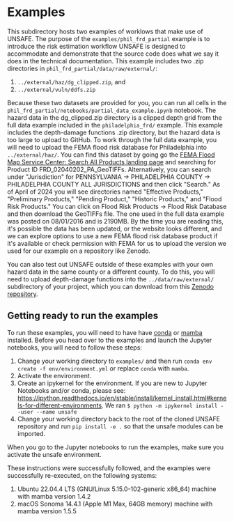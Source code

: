 # Examples

This subdirectory hosts two examples of worklows that make use of UNSAFE. The purpose of the `examples/phil_frd_partial` example is to introduce the risk estimation workflow UNSAFE is designed to accommodate and demonstrate that the source code does what we say it does in the technical documentation. This example includes two .zip directories in `phil_frd_partial/data/raw/external/`:

1) `../external/haz/dg_clipped.zip`, and
2) `../external/vuln/ddfs.zip`

Because these two datasets are provided for you, you can run all cells in the `phil_frd_partial/notebooks/partial_data_example.ipynb` notebook. The hazard data in the dg_clipped.zip directory is a clipped depth grid from the full data example included in the `philadelphia_frd/` example. This example includes the depth-damage functions .zip directory, but the hazard data is too large to upload to GitHub. To work through the full data example, you will need to upload the FEMA flood risk database for Philadelphia into `../external/haz/`. You can find this dataset by going go the [FEMA Flood Map Service Center: Search All Products landing page](https://msc.fema.gov/portal/advanceSearch) and searching for Product ID FRD_02040202_PA_GeoTIFFs. Alternatively, you can search under "Jurisdiction" for PENNSYLVANIA -> PHILADELPHIA COUNTY -> PHILADELPHIA COUNTY ALL JURISDICTIONS and then click "Search." As of April of 2024 you will see directories named "Effective Products," "Preliminary Products," "Pending Product," "Historic Products," and "Flood Risk Products." You can click on Flood Risk Products -> Flood Risk Database and then download the GeoTIFFs file. The one used in the full data example was posted on 08/01/2016 and is 2190MB. By the time you are reading this, it's possible the data has been updated, or the website looks different, and we can explore options to use a new FEMA flood risk database product if it's available or check permission with FEMA for us to upload the version we used for our example on a repository like Zenodo.  

You can also test out UNSAFE outside of these examples with your own hazard data in the same county or a different county. To do this, you will need to upload depth-damage functions into the `../data/raw/external/` subdirectory of your project, which you can download from this [Zenodo repository](https://zenodo.org/records/10027236).

## Getting ready to run the examples
To run these examples, you will need to have have [conda](https://docs.conda.io/en/latest/) or [mamba](https://mamba.readthedocs.io/en/latest/) installed. Before you head over to the examples and launch the Jupyter notebooks, you will need to follow these steps:

1) Change your working directory to `examples/` and then run `conda env create -f env/environment.yml` or replace `conda` with `mamba`. 
2) Activate the environment.
3) Create an ipykernel for the environment. If you are new to Jupyter Notebooks and/or conda, please see: https://ipython.readthedocs.io/en/stable/install/kernel_install.html#kernels-for-different-environments. We ran `$ python -m ipykernel install --user --name unsafe`
4) Change your working directory back to the root of the cloned UNSAFE repository and run `pip install -e .` so that the unsafe modules can be imported. 

When you go to the Jupyter notebooks to run the examples, make sure you activate the unsafe environment. 

These instructions were successfully followed, and the examples were successfully re-executed, on the following systems:

1) Ubuntu 22.04.4 LTS (GNU/Linux 5.15.0-102-generic x86_64) machine with mamba version 1.4.2
2) macOS Sonoma 14.4.1 (Apple M1 Max, 64GB memory) machine with mamba version 1.5.5